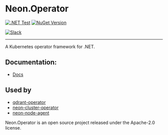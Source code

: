 # Neon.Operator

[![.NET Test](https://github.com/nforgeio/operator-sdk/actions/workflows/test.yaml/badge.svg?branch=master)](https://github.com/nforgeio/operator-sdk/actions/workflows/test.yaml)
[![NuGet Version](https://img.shields.io/nuget/v/Neon.Operator?style=flat&logo=nuget&label=NuGet)](https://www.nuget.org/packages/Neon.Operator)

[![Slack](https://img.shields.io/badge/Slack-4A154B?style=for-the-badge&logo=slack&logoColor=white)](https://communityinviter.com/apps/neonforge/neonforge)

---

A Kubernetes operator framework for .NET.

## Documentation:
- [Docs](https://docs.neonforge.com/docs/operator-sdk)

## Used by

- [qdrant-operator](https://github.com/qdrant-operator/qdrant-operator)
- [neon-cluster-operator](https://github.com/nforgeio/neonKUBE/tree/master/Services/neon-cluster-operator)
- [neon-node-agent](https://github.com/nforgeio/neonKUBE/tree/master/Services/neon-node-agent)

Neon.Operator is an open source project released under the Apache-2.0 license.